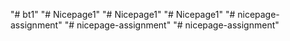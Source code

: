 "# bt1" 
"# Nicepage1" 
"# Nicepage1" 
"# Nicepage1" 
"# nicepage-assignment" 
"# nicepage-assignment" 
"# nicepage-assignment" 
